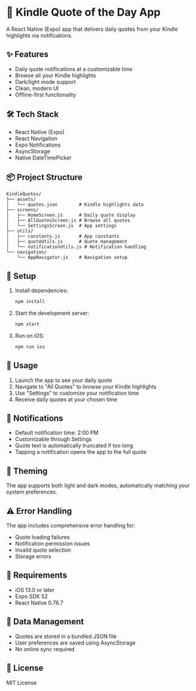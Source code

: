 # 📱 Kindle Quote of the Day App

A React Native (Expo) app that delivers daily quotes from your Kindle highlights via notifications.

## ✨ Features

- Daily quote notifications at a customizable time
- Browse all your Kindle highlights
- Dark/light mode support
- Clean, modern UI
- Offline-first functionality

## 🛠 Tech Stack

- React Native (Expo)
- React Navigation
- Expo Notifications
- AsyncStorage
- Native DateTimePicker

## 📦 Project Structure

```
KindleQuotes/
├── assets/
│   └── quotes.json        # Kindle highlights data
├── screens/
│   ├── HomeScreen.js      # Daily quote display
│   ├── AllQuotesScreen.js # Browse all quotes
│   └── SettingsScreen.js  # App settings
├── utils/
│   ├── constants.js       # App constants
│   ├── quoteUtils.js      # Quote management
│   └── notificationUtils.js # Notification handling
└── navigation/
    └── AppNavigator.js    # Navigation setup
```

## 🔧 Setup

1. Install dependencies:
   ```bash
   npm install
   ```

2. Start the development server:
   ```bash
   npm start
   ```

3. Run on iOS:
   ```bash
   npm run ios
   ```

## 📝 Usage

1. Launch the app to see your daily quote
2. Navigate to "All Quotes" to browse your Kindle highlights
3. Use "Settings" to customize your notification time
4. Receive daily quotes at your chosen time

## 🔔 Notifications

- Default notification time: 2:00 PM
- Customizable through Settings
- Quote text is automatically truncated if too long
- Tapping a notification opens the app to the full quote

## 🎨 Theming

The app supports both light and dark modes, automatically matching your system preferences.

## ⚠️ Error Handling

The app includes comprehensive error handling for:
- Quote loading failures
- Notification permission issues
- Invalid quote selection
- Storage errors

## 📱 Requirements

- iOS 13.0 or later
- Expo SDK 52
- React Native 0.76.7

## 🔄 Data Management

- Quotes are stored in a bundled JSON file
- User preferences are saved using AsyncStorage
- No online sync required

## 📄 License

MIT License 